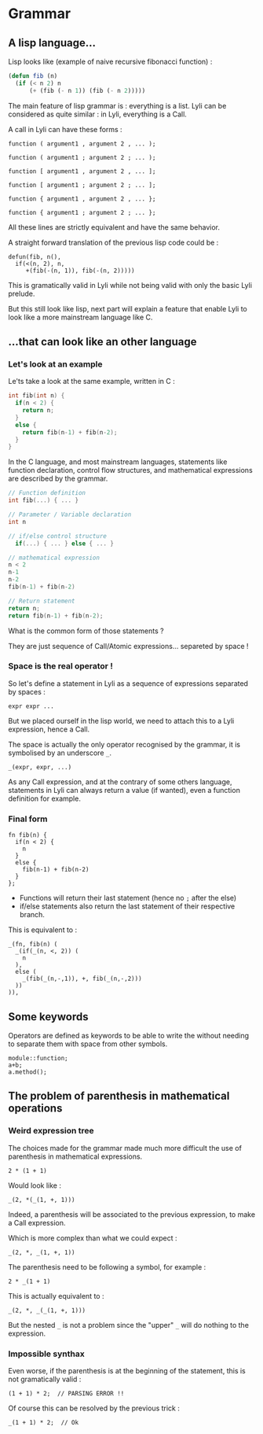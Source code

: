 # Grammar

## A lisp language...

Lisp looks like (example of naive recursive fibonacci function) :

```lisp
(defun fib (n)
  (if (< n 2) n
      (+ (fib (- n 1)) (fib (- n 2)))))
```

The main feature of lisp grammar is : everything is a list.
Lyli can be considered as quite similar : in Lyli, everything is a Call.

A call in Lyli can have these forms : 

```
function ( argument1 , argument 2 , ... );

function ( argument1 ; argument 2 ; ... );

function [ argument1 , argument 2 , ... ];

function [ argument1 ; argument 2 ; ... ];

function { argument1 , argument 2 , ... };

function { argument1 ; argument 2 ; ... };
```

All these lines are strictly equivalent and have the same behavior.

A straight forward translation of the previous lisp code could be :

```
defun(fib, n(),
  if(<(n, 2), n, 
     +(fib(-(n, 1)), fib(-(n, 2)))))
```

This is gramatically valid in Lyli while not being valid with only the basic Lyli prelude.

But this still look like lisp, next part will explain a feature that enable Lyli to look like a more mainstream language like C.

## ...that can look like an other language

### Let's look at an example

Le'ts take a look at the same example, written in C :

```c
int fib(int n) {
  if(n < 2) {
    return n;
  }
  else {
    return fib(n-1) + fib(n-2);
  }
}
```

In the C language, and most mainstream languages, statements like function declaration, control flow structures, and mathematical expressions are described by the grammar.

```c
// Function definition
int fib(...) { ... }
```

```c
// Parameter / Variable declaration
int n
```

```c
// if/else control structure
  if(...) { ... } else { ... }
```

```c
// mathematical expression
n < 2
n-1
n-2
fib(n-1) + fib(n-2)
```

```c
// Return statement
return n;
return fib(n-1) + fib(n-2);
```

What is the common form of those statements ?

They are just sequence of Call/Atomic expressions... separeted by space !

### Space is the real operator !

So let's define a statement in Lyli as a sequence of expressions separated by spaces : 

```
expr expr ...
```

But we placed ourself in the lisp world, we need to attach this to a Lyli expression, hence a Call.

The space is actually the only operator recognised by the grammar, it is symbolised by an underscore `_`.

```
_(expr, expr, ...)
```

As any Call expression, and at the contrary of some others language, statements in Lyli can always return a value (if wanted), even a function definition for example.

### Final form

```
fn fib(n) {
  if(n < 2) {
    n
  }
  else {
    fib(n-1) + fib(n-2)
  }
};
```

 - Functions will return their last statement (hence no `;` after the else)
 - if/else statements also return the last statement of their respective branch.

This is equivalent to :

```
_(fn, fib(n) (
  _(if(_(n, <, 2)) (
    n
  ),
  else (
    _(fib(_(n,-,1)), +, fib(_(n,-,2)))
  ))
)),
```

## Some keywords

Operators are defined as keywords to be able to write the without needing to separate them with space from other symbols.

```
module::function;
a+b;
a.method();
```

## The problem of parenthesis in mathematical operations

### Weird expression tree

The choices made for the grammar made much more difficult the use of parenthesis in mathematical expressions.

```
2 * (1 + 1)
```

Would look like :

```
_(2, *(_(1, +, 1)))
```

Indeed, a parenthesis will be associated to the previous expression, to make a Call expression.

Which is more complex than what we could expect : 

```
_(2, *, _(1, +, 1))
```

The parenthesis need to be following a symbol, for example : 

```
2 * _(1 + 1)
```

This is actually equivalent to : 

```
_(2, *, _(_(1, +, 1)))
```

But the nested `_` is not a problem since the "upper" `_` will do nothing to the expression.

### Impossible synthax

Even worse, if the parenthesis is at the beginning of the statement, this is not gramatically valid : 

```
(1 + 1) * 2;  // PARSING ERROR !!
```

Of course this can be resolved by the previous trick :

```
_(1 + 1) * 2;  // Ok
```
